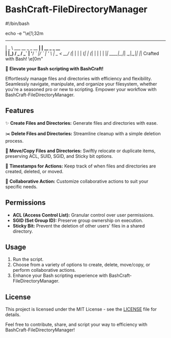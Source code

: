# BashCraft-FileDirectoryManager

#!/bin/bash

echo -e "\e[1;32m
  ____                   _             
 |  _ \ ___  __ _ _ __ __| | __ _ _ __  
 | |_) / _ \/ _\` | '__/ _\` |/ _\` | '_ \ 
 |  _ <  __/ (_| | | | (_| | (_| | | | |
 |_| \_\___|\__,_|_|  \__,_|\__,_|_| |_|
          Crafted with Bash!
\e[0m"


🚀 **Elevate your Bash scripting with BashCraft!** 

Effortlessly manage files and directories with efficiency and flexibility. Seamlessly navigate, manipulate, and organize your filesystem, whether you're a seasoned pro or new to scripting. Empower your workflow with BashCraft-FileDirectoryManager.

## Features

✨ **Create Files and Directories:** Generate files and directories with ease.

✂️ **Delete Files and Directories:** Streamline cleanup with a simple deletion process.

📂 **Move/Copy Files and Directories:** Swiftly relocate or duplicate items, preserving ACL, SUID, SGID, and Sticky bit options.

📅 **Timestamps for Actions:** Keep track of when files and directories are created, deleted, or moved.

🤝 **Collaborative Action:** Customize collaborative actions to suit your specific needs.

## Permissions

- **ACL (Access Control List):** Granular control over user permissions.
- **SGID (Set Group ID):** Preserve group ownership on execution.
- **Sticky Bit:** Prevent the deletion of other users' files in a shared directory.

## Usage

1. Run the script.
2. Choose from a variety of options to create, delete, move/copy, or perform collaborative actions.
3. Enhance your Bash scripting experience with BashCraft-FileDirectoryManager.

## License

This project is licensed under the MIT License - see the [LICENSE](LICENSE) file for details.

Feel free to contribute, share, and script your way to efficiency with BashCraft-FileDirectoryManager!

